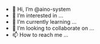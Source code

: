 - 👋 Hi, I’m @aino-system
- 👀 I’m interested in ...
- 🌱 I’m currently learning ...
- 💞️ I’m looking to collaborate on ...
- 📫 How to reach me ...

<!---
aino-system/aino-system is a ✨ special ✨ repository because its `README.md` (this file) appears on your GitHub profile.
You can click the Preview link to take a look at your changes.
--->
